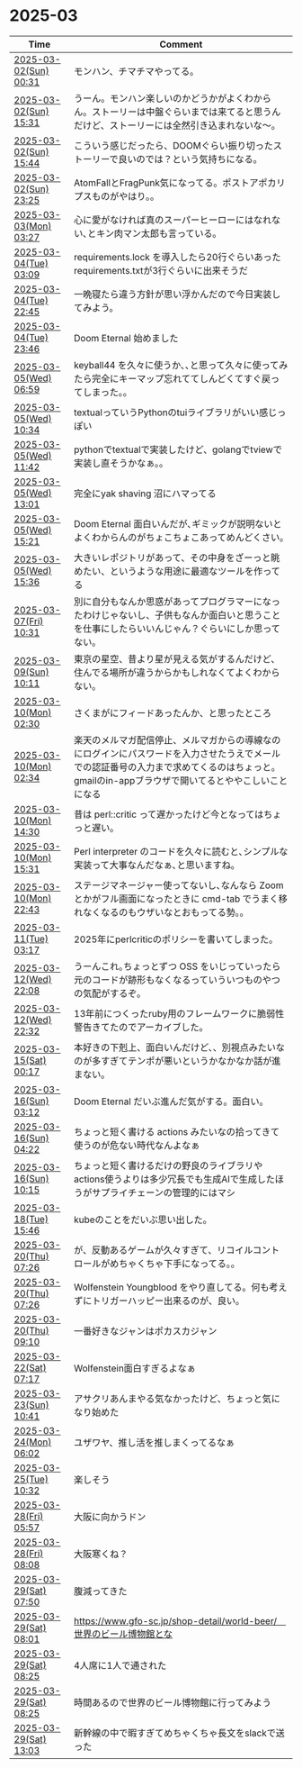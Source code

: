 # 2025-03

| Time | Comment |
| ----- | ------- |
| [2025-03-02(Sun) 00:31](https://bsky.app/profile/tokuhirom.bsky.social/post/3lje6p57kmk2v) | モンハン、チマチマやってる。 |
| [2025-03-02(Sun) 15:31](https://bsky.app/profile/tokuhirom.bsky.social/post/3ljfqxwd5sc2v) | うーん。モンハン楽しいのかどうかがよくわからん。ストーリーは中盤ぐらいまでは来てると思うんだけど、ストーリーには全然引き込まれないな〜。 |
| [2025-03-02(Sun) 15:44](https://bsky.app/profile/tokuhirom.bsky.social/post/3ljfrp3isnc2v) | こういう感じだったら、DOOMぐらい振り切ったストーリーで良いのでは？という気持ちになる。 |
| [2025-03-02(Sun) 23:25](https://bsky.app/profile/tokuhirom.bsky.social/post/3ljgliesoi22v) | AtomFallとFragPunk気になってる。ポストアポカリプスものがやはり。。 |
| [2025-03-03(Mon) 03:27](https://bsky.app/profile/tokuhirom.bsky.social/post/3ljgyxs5y4k2g) | 心に愛がなければ真のスーパーヒーローにはなれない､とキン肉マン太郎も言っている｡ |
| [2025-03-04(Tue) 03:09](https://bsky.app/profile/tokuhirom.bsky.social/post/3ljjihnexms2v) | requirements.lock を導入したら20行ぐらいあったrequirements.txtが3行ぐらいに出来そうだ |
| [2025-03-04(Tue) 22:45](https://bsky.app/profile/tokuhirom.bsky.social/post/3ljlk64en6c2f) | 一晩寝たら違う方針が思い浮かんだので今日実装してみよう。 |
| [2025-03-04(Tue) 23:46](https://bsky.app/profile/tokuhirom.bsky.social/post/3ljlnkocxgs2f) | Doom Eternal 始めました |
| [2025-03-05(Wed) 06:59](https://bsky.app/profile/tokuhirom.bsky.social/post/3ljmfrngx5k2x) | keyball44 を久々に使うか､､と思って久々に使ってみたら完全にキーマップ忘れててしんどくてすぐ戻ってしまった｡｡ |
| [2025-03-05(Wed) 10:34](https://bsky.app/profile/tokuhirom.bsky.social/post/3ljmrs4p3es2f) | textualっていうPythonのtuiライブラリがいい感じっぽい |
| [2025-03-05(Wed) 11:42](https://bsky.app/profile/tokuhirom.bsky.social/post/3ljmvljv4xs2f) | pythonでtextualで実装したけど、golangでtviewで実装し直そうかなぁ。。 |
| [2025-03-05(Wed) 13:01](https://bsky.app/profile/tokuhirom.bsky.social/post/3ljmzygjhqk2f) | 完全にyak shaving 沼にハマってる |
| [2025-03-05(Wed) 15:21](https://bsky.app/profile/tokuhirom.bsky.social/post/3ljnbslect22f) | Doom Eternal 面白いんだが､ギミックが説明ないとよくわからんのがちょこちょこあってめんどくさい｡ |
| [2025-03-05(Wed) 15:36](https://bsky.app/profile/tokuhirom.bsky.social/post/3ljncmsio7k2f) | 大きいレポジトリがあって、その中身をざーっと眺めたい、というような用途に最適なツールを作ってる |
| [2025-03-07(Fri) 10:31](https://bsky.app/profile/tokuhirom.bsky.social/post/3ljrsjd4mqk27) | 別に自分もなんか思惑があってプログラマーになったわけじゃないし、子供もなんか面白いと思うことを仕事にしたらいいんじゃん？ぐらいにしか思ってない。 |
| [2025-03-09(Sun) 10:11](https://bsky.app/profile/tokuhirom.bsky.social/post/3ljwsduxzns2o) | 東京の星空、昔より星が見える気がするんだけど、住んでる場所が違うからかもしれなくてよくわからない。 |
| [2025-03-10(Mon) 02:30](https://bsky.app/profile/tokuhirom.bsky.social/post/3ljyj3g7av22j) | さくまがにフィードあったんか、と思ったところ |
| [2025-03-10(Mon) 02:34](https://bsky.app/profile/tokuhirom.bsky.social/post/3ljyjbrp5qk2j) | 楽天のメルマガ配信停止、メルマガからの導線なのにログインにパスワードを入力させたうえでメールでの認証番号の入力まで求めてくるのはちょっと。gmailのin-appブラウザで開いてるとややこしいことになる |
| [2025-03-10(Mon) 14:30](https://bsky.app/profile/tokuhirom.bsky.social/post/3ljzrc3pui22w) | 昔は perl::critic って遅かったけど今となってはちょっと遅い｡ |
| [2025-03-10(Mon) 15:31](https://bsky.app/profile/tokuhirom.bsky.social/post/3ljzupwqp722h) | Perl interpreter のコードを久々に読むと､シンプルな実装って大事なんだなぁ､と思いますね｡ |
| [2025-03-10(Mon) 22:43](https://bsky.app/profile/tokuhirom.bsky.social/post/3lk2mu5igys2r) | ステージマネージャー使ってないし､なんなら Zoom とかがフル画面になったときに cmd-tab でうまく移れなくなるのもウザいなとおもってる勢｡｡ |
| [2025-03-11(Tue) 03:17](https://bsky.app/profile/tokuhirom.bsky.social/post/3lk3466lals2j) | 2025年にperlcriticのポリシーを書いてしまった。 |
| [2025-03-12(Wed) 22:08](https://bsky.app/profile/tokuhirom.bsky.social/post/3lk7lttyt622b) | うーんこれ｡ちょっとずつ OSS をいじっていったら元のコードが跡形もなくなるっていういつものやつの気配がするぞ｡ |
| [2025-03-12(Wed) 22:32](https://bsky.app/profile/tokuhirom.bsky.social/post/3lk7n6op4w22q) | 13年前につくったruby用のフレームワークに脆弱性警告きてたのでアーカイブした｡ |
| [2025-03-15(Sat) 00:17](https://bsky.app/profile/tokuhirom.bsky.social/post/3lkety25oss2t) | 本好きの下剋上、面白いんだけど、、別視点みたいなのが多すぎてテンポが悪いというかなかなか話が進まない。 |
| [2025-03-16(Sun) 03:12](https://bsky.app/profile/tokuhirom.bsky.social/post/3lkho7p6zj22s) | Doom Eternal だいぶ進んだ気がする。面白い。<br>
| [2025-03-16(Sun) 04:22](https://bsky.app/profile/tokuhirom.bsky.social/post/3lkhs4wuup22s) | ちょっと短く書ける actions みたいなの拾ってきて使うのが危ない時代なんよなぁ |
| [2025-03-16(Sun) 10:15](https://bsky.app/profile/tokuhirom.bsky.social/post/3lkifulg4ds2s) | ちょっと短く書けるだけの野良のライブラリやactions使うよりは多少冗長でも生成AIで生成したほうがサプライチェーンの管理的にはマシ |
| [2025-03-18(Tue) 15:46](https://bsky.app/profile/tokuhirom.bsky.social/post/3lknzaxjoys2z) | kubeのことをだいぶ思い出した。 |
| [2025-03-20(Thu) 07:26](https://bsky.app/profile/tokuhirom.bsky.social/post/3lks6brjqfk26) | が、反動あるゲームが久々すぎて、リコイルコントロールがめちゃくちゃ下手になってる。。 |
| [2025-03-20(Thu) 07:26](https://bsky.app/profile/tokuhirom.bsky.social/post/3lks6awv57226) | Wolfenstein Youngblood をやり直してる。何も考えずにトリガーハッピー出来るのが、良い。 |
| [2025-03-20(Thu) 09:10](https://bsky.app/profile/tokuhirom.bsky.social/post/3lkse43los226) | 一番好きなジャンはポカスカジャン |
| [2025-03-22(Sat) 07:17](https://bsky.app/profile/tokuhirom.bsky.social/post/3lkx6pszazc2t) | Wolfenstein面白すぎるよなぁ |
| [2025-03-23(Sun) 10:41](https://bsky.app/profile/tokuhirom.bsky.social/post/3ll22klokmk2t) | アサクリあんまやる気なかったけど、ちょっと気になり始めた |
| [2025-03-24(Mon) 06:02](https://bsky.app/profile/tokuhirom.bsky.social/post/3ll43ge3ihk2d) | ユザワヤ、推し活を推しまくってるなぁ |
| [2025-03-25(Tue) 10:32](https://bsky.app/profile/tokuhirom.bsky.social/post/3ll72ywf2os2d) | 楽しそう<br>
| [2025-03-28(Fri) 05:57](https://bsky.app/profile/tokuhirom.bsky.social/post/3llg4yqlsqc27) | 大阪に向かうドン |
| [2025-03-28(Fri) 08:08](https://bsky.app/profile/tokuhirom.bsky.social/post/3llged63g6c27) | 大阪寒くね？ |
| [2025-03-29(Sat) 07:50](https://bsky.app/profile/tokuhirom.bsky.social/post/3llitsqzxrc2d) | 腹減ってきた |
| [2025-03-29(Sat) 08:01](https://bsky.app/profile/tokuhirom.bsky.social/post/3lliug2dxp22d) | https://www.gfo-sc.jp/shop-detail/world-beer/　世界のビール博物館とな |
| [2025-03-29(Sat) 08:25](https://bsky.app/profile/tokuhirom.bsky.social/post/3llivrp3hkk2d) | 4人席に1人で通された |
| [2025-03-29(Sat) 08:25](https://bsky.app/profile/tokuhirom.bsky.social/post/3llivqf5k5k2d) | 時間あるので世界のビール博物館に行ってみよう |
| [2025-03-29(Sat) 13:03](https://bsky.app/profile/tokuhirom.bsky.social/post/3lljfbg4auc2m) | 新幹線の中で暇すぎてめちゃくちゃ長文をslackで送った |

